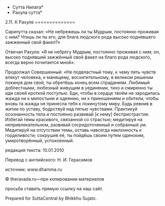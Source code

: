 * Сутта Нипата*
* Рахула сутта*

2\.11\. К Рахуле
\=\=\=\=\=\=\=\=\=\=\=\=\=\=

Cарипутта сказал: «Не небрежешь ли ты Мудрым, постоянно проживая с ним? Чтишь ли ты его, для блага людского рода высоко поднявшего зажженный свой факел?»

Отвечал Рахула: «Я не небрегу Мудрым, постоянно проживая с ним; он, высоко поднявший зажжённый свой факел на благо рода людского, всегда верно почитается мной»\.

Продолжал Совершенный: «Не подвластный тому, к чему пять чувств влекут человека, к манящему, восхитительному, в великом решении покинув дом свой, ты обретёшь конец всем страданиям\. Любимый доблестными, любезный живущим в уединении, тихо и смиренно ты иди своей кроткой поступью\. Бди, чтобы в сердце твоём не зародилась жажда ни к милостыни и одеянию, ни к приношениям и обители, чтобы вновь та жажда не принесла тебя к покинутому миру\. Будь ревнив в житии по уставу, бодрствуй над пятью чувствами\. Практикуй осознанность тела и постоянно развивай \[к нему\] беспристрастие\. Избегай темы красивого, связанной со страстью; медитируя на непривлекательном, развивай сосредоточенный и собранный ум\. Медитируй на отсутствии темы, оставь навсегда наклонность к горделивости; сокрушив её, ты пойдёшь своим путем одиноким, умиротворённый, успокоенный\.

редакция текста: 10\.01\.2010

Перевод с английского: Н\. И\. Герасимов

источник: www\.dhamma\.ru

© theravada\.ru—при копировании материалов

просьба ставить прямую ссылку на наш сайт\.

Prepared for SuttaCentral by Bhikkhu Sujato\.